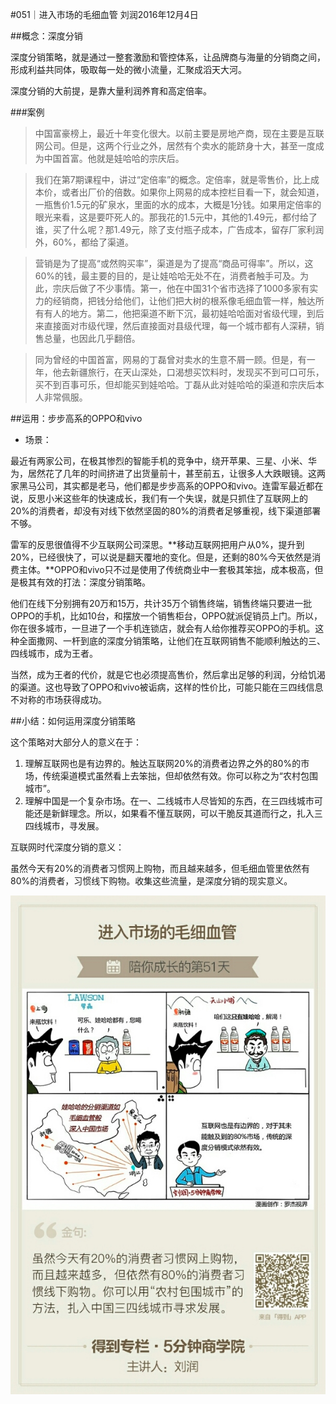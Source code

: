 #051｜进入市场的毛细血管
刘润2016年12月4日

##概念：深度分销

深度分销策略，就是通过一整套激励和管控体系，让品牌商与海量的分销商之间，形成利益共同体，吸取每一处的微小流量，汇聚成滔天大河。 

深度分销的大前提，是靠大量利润养育和高定倍率。

###案例

>中国富豪榜上，最近十年变化很大。以前主要是房地产商，现在主要是互联网公司。但是，这两个行业之外，居然有个卖水的能跻身十大，甚至一度成为中国首富。他就是娃哈哈的宗庆后。

>我们在第7期课程中，讲过“定倍率”的概念。定倍率，就是零售价，比上成本价，或者出厂价的倍数。如果你上网易的成本控栏目看一下，就会知道，一瓶售价1.5元的矿泉水，里面的水的成本，大概是1分钱。如果用定倍率的眼光来看，这是要吓死人的。那我花的1.5元中，其他的1.49元，都付给了谁，买了什么呢？那1.49元，除了支付瓶子成本，广告成本，留存厂家利润外，60%，都给了渠道。

>营销是为了提高“或然购买率”，渠道是为了提高“商品可得率”。所以，这60%的钱，最主要的目的，是让娃哈哈无处不在，消费者触手可及。为此，宗庆后做了不少事情。第一，他在中国31个省市选择了1000多家有实力的经销商，把钱分给他们，让他们把大树的根系像毛细血管一样，触达所有有人的地方。第二，他把渠道不断下沉，最初娃哈哈面对省级代理，到后来直接面对市级代理，然后直接面对县级代理，每一个城市都有人深耕，销售总量，也因此几乎翻倍。

>同为曾经的中国首富，网易的丁磊曾对卖水的生意不屑一顾。但是，有一年，他去新疆旅行，在天山深处，口渴想买饮料时，发现买不到可口可乐，买不到百事可乐，但却能买到娃哈哈。丁磊从此对娃哈哈的渠道和宗庆后本人非常佩服。

##运用：步步高系的OPPO和vivo

- 场景：

最近有两家公司，在极其惨烈的智能手机的竞争中，绕开苹果、三星、小米、华为，居然花了几年的时间挤进了出货量前十，甚至前五，让很多人大跌眼镜。这两家黑马公司，其实都是老马，他们都是步步高系的OPPO和vivo。连雷军最近都在说，反思小米这些年的快速成长，我们有一个失误，就是只抓住了互联网上的20%的消费者，却没有对线下依然坚固的80%的消费者足够重视，线下渠道部署不够。

雷军的反思很值得不少互联网公司深思。**移动互联网把用户从0%，提升到20%，已经很快了，可以说是翻天覆地的变化。但是，还剩的80%今天依然是消费主体。**OPPO和vivo只不过是使用了传统商业中一套极其笨拙，成本极高，但是极其有效的打法：深度分销策略。

他们在线下分别拥有20万和15万，共计35万个销售终端，销售终端只要进一批OPPO的手机，比如10台，和摆放一个销售柜台，OPPO就派促销员上门。所以，你在很多城市，一旦进了一个手机连锁店，就会有人给你推荐买OPPO的手机。这种全面撒网、一杆到底的深度分销策略，让他们在互联网销售不能顺利触达的三、四线城市，成为王者。

当然，成为王者的代价，就是它也必须提高售价，然后拿出足够的利润，分给饥渴的渠道。这也导致了OPPO和vivo被诟病，这样的性价比，可能只能在三四线信息不对称的市场获得成功。

##小结：如何运用深度分销策略

这个策略对大部分人的意义在于：

1. 理解互联网也是有边界的。触达互联网20%的消费者边界之外的80%的市场，传统渠道模式虽然看上去笨拙，但却依然有效。你可以称之为“农村包围城市”。
2. 理解中国是一个复杂市场。在一、二线城市人尽皆知的东西，在三四线城市可能还是新鲜理念。所以，如果看不懂互联网，可以干脆反其道而行之，扎入三四线城市，寻发展。

互联网时代深度分销的意义：

虽然今天有20%的消费者习惯网上购物，而且越来越多，但毛细血管里依然有80%的消费者，习惯线下购物。收集这些流量，是深度分销的现实意义。

![](./_image/2017-08-04-16-24-28.jpg)
